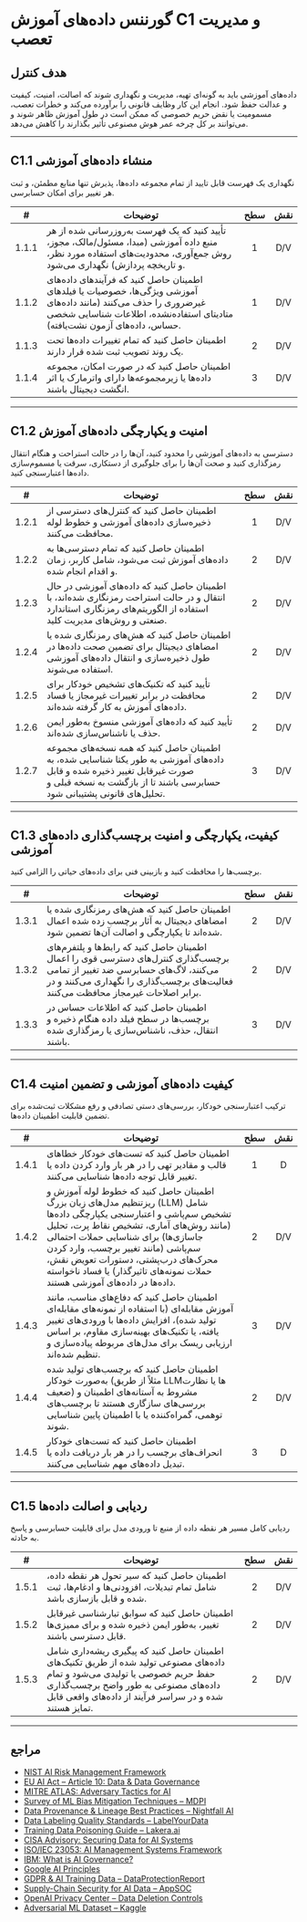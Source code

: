 # گورننس داده‌های آموزش C1 و مدیریت تعصب

## هدف کنترل

داده‌های آموزشی باید به گونه‌ای تهیه، مدیریت و نگهداری شوند که اصالت، امنیت، کیفیت و عدالت حفظ شود. انجام این کار وظایف قانونی را برآورده می‌کند و خطرات تعصب، مسمومیت یا نقض حریم خصوصی که ممکن است در طول آموزش ظاهر شوند و می‌توانند بر کل چرخه عمر هوش مصنوعی تأثیر بگذارند را کاهش می‌دهد.

---

## C1.1 منشاء داده‌های آموزشی

نگهداری یک فهرست قابل تایید از تمام مجموعه داده‌ها، پذیرش تنها منابع مطمئن، و ثبت هر تغییر برای امکان حسابرسی.

|   #   | توضیحات                                                                                                                                                                                          | سطح | نقش |
| :---: | ------------------------------------------------------------------------------------------------------------------------------------------------------------------------------------------------ | :-: | :-: |
| 1.1.1 | تأیید کنید که یک فهرست به‌روزرسانی شده از هر منبع داده آموزشی (مبدا، مسئول/مالک، مجوز، روش جمع‌آوری، محدودیت‌های استفاده مورد نظر، و تاریخچه پردازش) نگهداری می‌شود.                             |  1  | D/V |
| 1.1.2 | اطمینان حاصل کنید که فرآیندهای داده‌های آموزشی ویژگی‌ها، خصوصیات یا فیلدهای غیرضروری را حذف می‌کنند (مانند داده‌های متادیتای استفاده‌نشده، اطلاعات شناسایی شخصی حساس، داده‌های آزمون نشت‌یافته). |  1  | D/V |
| 1.1.3 | اطمینان حاصل کنید که تمام تغییرات داده‌ها تحت یک روند تصویب ثبت شده قرار دارند.                                                                                                                  |  2  | D/V |
| 1.1.4 | اطمینان حاصل کنید که در صورت امکان، مجموعه داده‌ها یا زیرمجموعه‌ها دارای واترمارک یا اثر انگشت دیجیتال باشند.                                                                                    |  3  | D/V |

---

## C1.2 امنیت و یکپارچگی داده‌های آموزش

دسترسی به داده‌های آموزشی را محدود کنید، آن‌ها را در حالت استراحت و هنگام انتقال رمزگذاری کنید و صحت آن‌ها را برای جلوگیری از دستکاری، سرقت یا مسموم‌سازی داده‌ها اعتبارسنجی کنید.

|   #   | توضیحات                                                                                                                                                                                           | سطح | نقش |
| :---: | ------------------------------------------------------------------------------------------------------------------------------------------------------------------------------------------------- | :-: | :-: |
| 1.2.1 | اطمینان حاصل کنید که کنترل‌های دسترسی از ذخیره‌سازی داده‌های آموزشی و خطوط لوله محافظت می‌کنند.                                                                                                   |  1  | D/V |
| 1.2.2 | اطمینان حاصل کنید که تمام دسترسی‌ها به داده‌های آموزش ثبت می‌شود، شامل کاربر، زمان و اقدام انجام شده.                                                                                             |  2  | D/V |
| 1.2.3 | اطمینان حاصل کنید که داده‌های آموزشی در حال انتقال و در حالت استراحت رمزنگاری شده‌اند، با استفاده از الگوریتم‌های رمزنگاری استاندارد صنعتی و روش‌های مدیریت کلید.                                 |  2  | D/V |
| 1.2.4 | اطمینان حاصل کنید که هش‌های رمزنگاری شده یا امضاهای دیجیتال برای تضمین صحت داده‌ها در طول ذخیره‌سازی و انتقال داده‌های آموزشی استفاده می‌شوند.                                                    |  2  | D/V |
| 1.2.5 | تأیید کنید که تکنیک‌های تشخیص خودکار برای محافظت در برابر تغییرات غیرمجاز یا فساد داده‌های آموزش به کار گرفته شده‌اند.                                                                            |  2  | D/V |
| 1.2.6 | تأیید کنید که داده‌های آموزشی منسوخ به‌طور ایمن حذف یا ناشناس‌سازی شده‌اند.                                                                                                                       |  2  | D/V |
| 1.2.7 | اطمینان حاصل کنید که همه نسخه‌های مجموعه داده‌های آموزشی به طور یکتا شناسایی شده، به صورت غیرقابل تغییر ذخیره شده و قابل حسابرسی باشند تا از بازگشت به نسخه قبلی و تحلیل‌های قانونی پشتیبانی شود. |  3  | D/V |

---

## C1.3 کیفیت، یکپارچگی و امنیت برچسب‌گذاری داده‌های آموزشی

برچسب‌ها را محافظت کنید و بازبینی فنی برای داده‌های حیاتی را الزامی کنید.

|   #   | توضیحات                                                                                                                                                                                                             | سطح | نقش |
| :---: | ------------------------------------------------------------------------------------------------------------------------------------------------------------------------------------------------------------------- | :-: | :-: |
| 1.3.1 | اطمینان حاصل کنید که هش‌های رمزنگاری شده یا امضاهای دیجیتال به آثار برچسب زده شده اعمال شده‌اند تا یکپارچگی و اصالت آن‌ها تضمین شود.                                                                                |  2  | D/V |
| 1.3.2 | اطمینان حاصل کنید که رابط‌ها و پلتفرم‌های برچسب‌گذاری کنترل‌های دسترسی قوی را اعمال می‌کنند، لاگ‌های حسابرسی ضد تغییر از تمامی فعالیت‌های برچسب‌گذاری را نگهداری می‌کنند و در برابر اصلاحات غیرمجاز محافظت می‌کنند. |  2  | D/V |
| 1.3.3 | اطمینان حاصل کنید که اطلاعات حساس در برچسب‌ها در سطح فیلد داده هنگام ذخیره و انتقال، حذف، ناشناس‌سازی یا رمزگذاری شده باشند.                                                                                        |  3  | D/V |

---

## C1.4 کیفیت داده‌های آموزشی و تضمین امنیت

ترکیب اعتبارسنجی خودکار، بررسی‌های دستی تصادفی و رفع مشکلات ثبت‌شده برای تضمین قابلیت اطمینان داده‌ها.

|   #   | توضیحات                                                                                                                                                                                                                                                                                                                                                              | سطح | نقش |
| :---: | -------------------------------------------------------------------------------------------------------------------------------------------------------------------------------------------------------------------------------------------------------------------------------------------------------------------------------------------------------------------- | :-: | :-: |
| 1.4.1 | اطمینان حاصل کنید که تست‌های خودکار خطاهای قالب و مقادیر تهی را در هر بار وارد کردن داده یا تغییر قابل توجه داده‌ها شناسایی می‌کنند.                                                                                                                                                                                                                                 |  1  |  D  |
| 1.4.2 | اطمینان حاصل کنید که خطوط لوله آموزش و ریزتنظیم مدل‌های زبان بزرگ (LLM) شامل تشخیص سم‌پاشی و اعتبارسنجی یکپارچگی داده‌ها (مانند روش‌های آماری، تشخیص نقاط پرت، تحلیل جاسازی‌ها) برای شناسایی حملات احتمالی سم‌پاشی (مانند تغییر برچسب، وارد کردن محرک‌های درب‌پشتی، دستورات تعویض نقش، حملات نمونه‌های تاثیرگذار) یا فساد ناخواسته داده‌ها در داده‌های آموزشی هستند. |  2  | D/V |
| 1.4.3 | اطمینان حاصل کنید که دفاع‌های مناسب، مانند آموزش مقابله‌ای (با استفاده از نمونه‌های مقابله‌ای تولید شده)، افزایش داده‌ها با ورودی‌های تغییر یافته، یا تکنیک‌های بهینه‌سازی مقاوم، بر اساس ارزیابی ریسک برای مدل‌های مربوطه پیاده‌سازی و تنظیم شده‌اند.                                                                                                               |  3  | D/V |
| 1.4.4 | اطمینان حاصل کنید که برچسب‌های تولید شده به‌صورت خودکار (مثلاً از طریق LLMها یا نظارت ضعیف) مشروط به آستانه‌های اطمینان و بررسی‌های سازگاری هستند تا برچسب‌های توهمی، گمراه‌کننده یا با اطمینان پایین شناسایی شوند.                                                                                                                                                  |  2  | D/V |
| 1.4.5 | اطمینان حاصل کنید که تست‌های خودکار انحراف‌های برچسب را در هر بار دریافت داده یا تبدیل داده‌های مهم شناسایی می‌کنند.                                                                                                                                                                                                                                                 |  3  |  D  |

---

## C1.5 ردیابی و اصالت داده‌ها

ردیابی کامل مسیر هر نقطه داده از منبع تا ورودی مدل برای قابلیت حسابرسی و پاسخ به حادثه.

|   #   | توضیحات                                                                                                                                                                                                                         | سطح | نقش |
| :---: | ------------------------------------------------------------------------------------------------------------------------------------------------------------------------------------------------------------------------------- | :-: | :-: |
| 1.5.1 | اطمینان حاصل کنید که سیر تحول هر نقطه داده، شامل تمام تبدیلات، افزودنی‌ها و ادغام‌ها، ثبت شده و قابل بازسازی باشد.                                                                                                              |  2  | D/V |
| 1.5.2 | اطمینان حاصل کنید که سوابق تبارشناسی غیرقابل تغییر، به‌طور ایمن ذخیره شده و برای ممیزی‌ها قابل دسترسی باشند.                                                                                                                    |  2  | D/V |
| 1.5.3 | اطمینان حاصل کنید که پیگیری ریشه‌داری شامل داده‌های مصنوعی تولید شده از طریق تکنیک‌های حفظ حریم خصوصی یا تولیدی می‌شود و تمام داده‌های مصنوعی به طور واضح برچسب‌گذاری شده و در سراسر فرآیند از داده‌های واقعی قابل تمایز هستند. |  2  | D/V |

---

## مراجع

* [NIST AI Risk Management Framework](https://www.nist.gov/itl/ai-risk-management-framework)
* [EU AI Act – Article 10: Data & Data Governance](https://artificialintelligenceact.eu/article/10/)
* [MITRE ATLAS: Adversary Tactics for AI](https://atlas.mitre.org/)
* [Survey of ML Bias Mitigation Techniques – MDPI](https://www.mdpi.com/2673-6470/4/1/1)
* [Data Provenance & Lineage Best Practices – Nightfall AI](https://www.nightfall.ai/ai-security-101/data-provenance-and-lineage)
* [Data Labeling Quality Standards – LabelYourData](https://labelyourdata.com/articles/data-labeling-quality-and-how-to-measure-it)
* [Training Data Poisoning Guide – Lakera.ai](https://www.lakera.ai/blog/training-data-poisoning)
* [CISA Advisory: Securing Data for AI Systems](https://www.cisa.gov/news-events/cybersecurity-advisories/aa25-142a)
* [ISO/IEC 23053: AI Management Systems Framework](https://www.iso.org/sectors/it-technologies/ai)
* [IBM: What is AI Governance?](https://www.ibm.com/think/topics/ai-governance)
* [Google AI Principles](https://ai.google/principles/)
* [GDPR & AI Training Data – DataProtectionReport](https://www.dataprotectionreport.com/2024/08/recent-regulatory-developments-in-training-artificial-intelligence-ai-models-under-the-gdpr/)
* [Supply-Chain Security for AI Data – AppSOC](https://www.appsoc.com/blog/ai-is-the-new-frontier-of-supply-chain-security)
* [OpenAI Privacy Center – Data Deletion Controls](https://privacy.openai.com/policies?modal=take-control)
* [Adversarial ML Dataset – Kaggle](https://www.kaggle.com/datasets/cnrieiit/adversarial-machine-learning-dataset)

